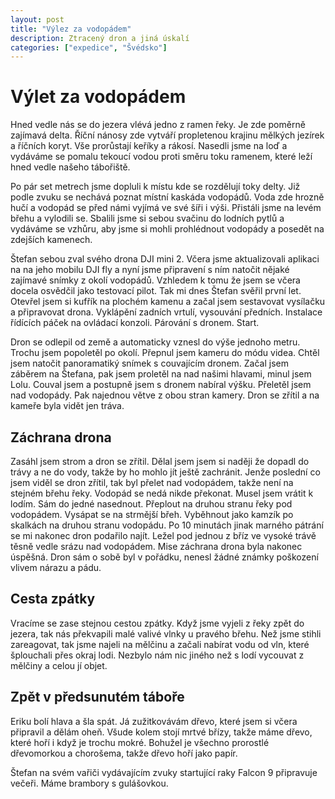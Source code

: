 ```yaml
---
layout: post
title: "Výlez za vodopádem"
description: Ztracený dron a jiná úskalí 
categories: ["expedice", "Švédsko"]
---
```


# Výlet za vodopádem

Hned vedle nás se do jezera vlévá jedno z ramen řeky. Je zde poměrně zajímavá delta. Říční nánosy zde vytváří propletenou krajinu mělkých jezírek a říčních koryt. Vše prorůstají keříky a rákosí. Nasedli jsme na loď a vydáváme se pomalu tekoucí vodou proti směru toku ramenem, které leží hned vedle našeho tábořiště. 

Po pár set metrech jsme dopluli k místu kde se rozdělují toky delty. Již podle zvuku se nechává poznat místní kaskáda vodopádů. Voda zde hrozně hučí a vodopád se před námi vyjímá ve své šíři i výši. Přistáli jsme na levém břehu a vylodili se. Sbalili jsme si sebou svačinu do lodních pytlů a vydáváme se vzhůru, aby jsme si mohli prohlédnout vodopády a posedět na zdejších kamenech. 

Štefan sebou zval svého drona DJI mini 2. Včera jsme aktualizovali aplikaci na na jeho mobilu DJI fly a nyní jsme připravení s ním natočit nějaké zajímavé snímky z okolí vodopádů. Vzhledem k tomu že jsem se včera docela osvědčil jako testovací pilot. Tak mi dnes Štefan svěřil první let. Otevřel jsem si kufřík na plochém kamenu a začal jsem sestavovat vysílačku a připravovat drona. Vyklápění zadních vrtulí, vysouvání předních. Instalace řídících páček na ovládací konzoli. Párování s dronem. Start.

Dron se odlepil od země a automaticky vznesl do výše jednoho metru. Trochu jsem popoletěl po okolí. Přepnul jsem kameru do módu videa. Chtěl jsem natočit panoramatiký snímek s couvajícím dronem. Začal jsem záběrem na Štefana, pak jsem proletěl na nad našimi hlavami, minul jsem Lolu. Couval jsem a postupně jsem s dronem nabíral výšku. Přeletěl jsem nad vodopády. Pak najednou větve z obou stran kamery. Dron se zřítil a na kameře byla vidět jen tráva.
## Záchrana drona

Zasáhl jsem strom a dron se zřítil. Dělal jsem jsem si naději že dopadl do trávy a ne do vody, takže by ho mohlo jít ještě zachránit. Jenže poslední co jsem viděl se dron zřítil, tak byl přelet nad vodopádem, takže není na stejném břehu řeky. Vodopád se nedá nikde překonat. Musel jsem vrátit k lodím. Sám do jedné nasednout. Přeplout na druhou stranu řeky pod vodopádem. Vysápat se na strmější břeh. Vyběhnout jako kamzík po skalkách na druhou stranu vodopádu. Po 10 minutách jinak marného pátrání se mi nakonec dron podařilo najít. Ležel pod jednou z bříz ve vysoké trávě těsně vedle srázu nad vodopádem. Mise záchrana drona byla nakonec úspěšná. Dron sám o sobě byl v pořádku, nenesl žádné známky poškození vlivem nárazu a pádu.  

## Cesta zpátky
Vracíme se zase stejnou cestou zpátky. Když jsme vyjeli z řeky zpět do jezera, tak nás překvapili malé valivé vlnky u pravého břehu. Než jsme stihli zareagovat, tak jsme najeli na mělčinu a začali nabírat vodu od vln, které šplouchali přes okraj lodi. Nezbylo nám nic jiného než s lodí vycouvat z mělčiny a celou jí objet.

## Zpět v předsunutém táboře
Eriku bolí hlava a šla spát. Já zužitkovávám dřevo, které jsem si včera připravil a dělám oheň. Všude kolem stojí mrtvé břízy, takže máme dřevo, které hoří i když je trochu mokré. Bohužel je všechno prorostlé dřevomorkou a chorošema, takže dřevo hoří jako papír. 

Štefan na svém vařiči vydávajícím zvuky startující raky Falcon 9 připravuje večeři. Máme brambory s gulášovkou.